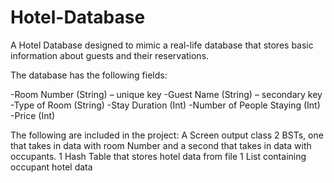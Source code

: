 # Hotel-Database

A Hotel Database designed to mimic a real-life database that stores basic information about guests and their reservations. 

The database has the following fields: 

-Room Number (String) – unique key
-Guest Name (String) – secondary key
-Type of Room (String)
-Stay Duration (Int)
-Number of People Staying (Int)
-Price (Int)

The following are included in the project:
A Screen output class
2 BSTs, one that takes in data with room Number and a second that takes in data with occupants.
1 Hash Table that stores hotel data from file
1 List containing occupant hotel data

